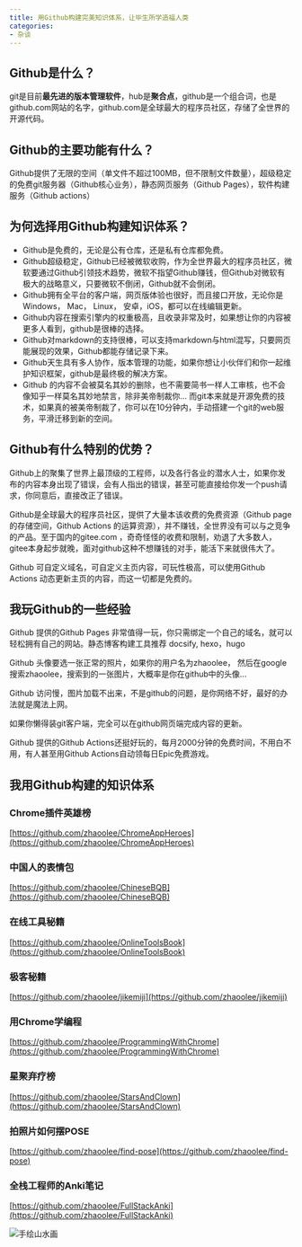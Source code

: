 ```yaml
---
title: 用Github构建完美知识体系，让毕生所学造福人类
categories:
- 杂谈
---
```






## Github是什么？

git是目前**最先进的版本管理软件**，hub是**聚合点**，github是一个组合词，也是github.com网站的名字，github.com是全球最大的程序员社区，存储了全世界的开源代码。


## Github的主要功能有什么？

Github提供了无限的空间（单文件不超过100MB，但不限制文件数量），超级稳定的免费git服务器（Github核心业务），静态网页服务（Github Pages），软件构建服务（Github actions）


## 为何选择用Github构建知识体系？

- Github是免费的，无论是公有仓库，还是私有仓库都免费。
- Github超级稳定，Github已经被微软收购，作为全世界最大的程序员社区，微软要通过Github引领技术趋势，微软不指望Github赚钱，但Github对微软有极大的战略意义，只要微软不倒闭，Github就不会倒闭。
- Github拥有全平台的客户端，网页版体验也很好，而且接口开放，无论你是Windows， Mac， Linux， 安卓，iOS，都可以在线编辑更新。
- Github内容在搜索引擎内的权重极高，且收录非常及时，如果想让你的内容被更多人看到，github是很棒的选择。
- Github对markdown的支持很棒，可以支持markdown与html混写，只要网页能展现的效果，Github都能存储记录下来。
- Github天生具有多人协作，版本管理的功能，如果你想让小伙伴们和你一起维护知识框架，github是最终极的解决方案。
- Github 的内容不会被莫名其妙的删除，也不需要简书一样人工审核，也不会像知乎一样莫名其妙地禁言，除非美帝制裁你... 而git本来就是开源免费的技术，如果真的被美帝制裁了，你可以在10分钟内，手动搭建一个git的web服务，平滑迁移到新的空间。


## Github有什么特别的优势？

Github上的聚集了世界上最顶级的工程师，以及各行各业的潜水人士，如果你发布的内容本身出现了错误，会有人指出的错误，甚至可能直接给你发一个push请求，你同意后，直接改正了错误。

Github是全球最大的程序员社区，提供了大量本该收费的免费资源（Github page的存储空间，Github Actions 的运算资源），并不赚钱，全世界没有可以与之竞争的产品。至于国内的gitee.com ，奇奇怪怪的收费和限制，劝退了大多数人， gitee本身起步就晚，面对github这种不想赚钱的对手，能活下来就很伟大了。


Github 可自定义域名，可自定义主页内容，可玩性极高，可以使用Github Actions 动态更新主页的内容，而这一切都是免费的。

## 我玩Github的一些经验


Github 提供的Github Pages 非常值得一玩，你只需绑定一个自己的域名，就可以轻松拥有自己的网站。静态博客构建工具推荐 docsify, hexo，hugo


Github 头像要选一张正常的照片，如果你的用户名为zhaoolee， 然后在google搜索zhaoolee，搜索到的一张图片，大概率是你在github中的头像...


Github 访问慢，图片加载不出来，不是github的问题，是你网络不好，最好的办法就是魔法上网。


如果你懒得装git客户端，完全可以在github网页端完成内容的更新。

Github 提供的Github Actions还挺好玩的，每月2000分钟的免费时间，不用白不用，有人甚至用Github Actions自动领每日Epic免费游戏。


## 我用Github构建的知识体系


### Chrome插件英雄榜

[https://github.com/zhaoolee/ChromeAppHeroes](https://github.com/zhaoolee/ChromeAppHeroes)


### 中国人的表情包


[https://github.com/zhaoolee/ChineseBQB](https://github.com/zhaoolee/ChineseBQB)



### 在线工具秘籍

[https://github.com/zhaoolee/OnlineToolsBook](https://github.com/zhaoolee/OnlineToolsBook)


### 极客秘籍


[https://github.com/zhaoolee/jikemiji](https://github.com/zhaoolee/jikemiji)


### 用Chrome学编程

[https://github.com/zhaoolee/ProgrammingWithChrome](https://github.com/zhaoolee/ProgrammingWithChrome)


### 星聚弃疗榜


[https://github.com/zhaoolee/StarsAndClown](https://github.com/zhaoolee/StarsAndClown)

### 拍照片如何摆POSE

[https://github.com/zhaoolee/find-pose](https://github.com/zhaoolee/find-pose)

### 全栈工程师的Anki笔记

[https://github.com/zhaoolee/FullStackAnki](https://github.com/zhaoolee/FullStackAnki)



![手绘山水画](https://cdn.fangyuanxiaozhan.com/assets/1613798142934spH5SFph.jpeg)






